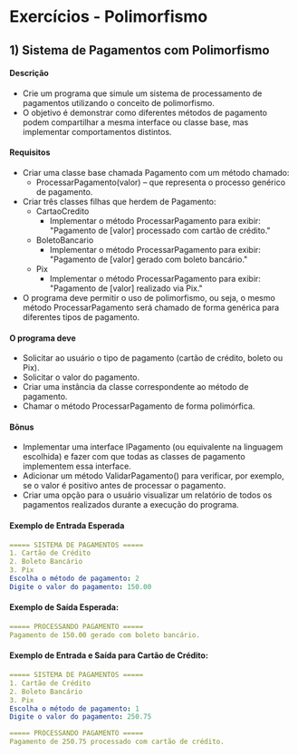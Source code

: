 # Exercícios - Polimorfismo

## 1) **Sistema de Pagamentos com Polimorfismo**

#### Descrição

- Crie um programa que simule um sistema de processamento de pagamentos utilizando o conceito de polimorfismo. 
- O objetivo é demonstrar como diferentes métodos de pagamento podem compartilhar a mesma interface ou classe base, mas implementar comportamentos distintos.

#### Requisitos

- Criar uma classe base chamada Pagamento com um método chamado:
    - ProcessarPagamento(valor) – que representa o processo genérico de pagamento.
- Criar três classes filhas que herdem de Pagamento:
    - CartaoCredito
        - Implementar o método ProcessarPagamento para exibir: "Pagamento de [valor] processado com cartão de crédito."
    - BoletoBancario
        - Implementar o método ProcessarPagamento para exibir: "Pagamento de [valor] gerado com boleto bancário."
    - Pix
        - Implementar o método ProcessarPagamento para exibir: "Pagamento de [valor] realizado via Pix."
- O programa deve permitir o uso de polimorfismo, ou seja, o mesmo método ProcessarPagamento será chamado de forma genérica para diferentes tipos de pagamento.

#### O programa deve

- Solicitar ao usuário o tipo de pagamento (cartão de crédito, boleto ou Pix).
- Solicitar o valor do pagamento.
- Criar uma instância da classe correspondente ao método de pagamento.
- Chamar o método ProcessarPagamento de forma polimórfica.

#### Bônus

- Implementar uma interface IPagamento (ou equivalente na linguagem escolhida) e fazer com que todas as classes de pagamento implementem essa interface.
- Adicionar um método ValidarPagamento() para verificar, por exemplo, se o valor é positivo antes de processar o pagamento.
- Criar uma opção para o usuário visualizar um relatório de todos os pagamentos realizados durante a execução do programa.

#### Exemplo de Entrada Esperada

~~~yaml
===== SISTEMA DE PAGAMENTOS =====
1. Cartão de Crédito
2. Boleto Bancário
3. Pix
Escolha o método de pagamento: 2
Digite o valor do pagamento: 150.00
~~~

#### Exemplo de Saída Esperada:

~~~yaml
===== PROCESSANDO PAGAMENTO =====
Pagamento de 150.00 gerado com boleto bancário.
~~~

#### Exemplo de Entrada e Saída para Cartão de Crédito:

~~~yaml
===== SISTEMA DE PAGAMENTOS =====
1. Cartão de Crédito
2. Boleto Bancário
3. Pix
Escolha o método de pagamento: 1
Digite o valor do pagamento: 250.75
~~~

~~~yaml
===== PROCESSANDO PAGAMENTO =====
Pagamento de 250.75 processado com cartão de crédito.
~~~
